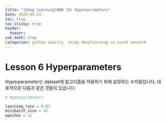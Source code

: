 ```yaml
---
title: "[Deep learning]RNN (6) Hyperparameters"
date: 2020-05-21
toc: true
toc_sticky: true
header:
  teaser: 
use_math: true
categories: python udacity  study deeplearning ai nural network
---
```


#  Lesson 6 Hyperparameters


Hyperparameter는 dataset에 알고리즘을 적용하기 위해 설정하는 수치들입니다. 대표적으로 다음과 같은 것들이 있습니다.

```python
# Hyperparameters

learning_rate = 0.01
minibatch_size = 32
epoches = 12
```

